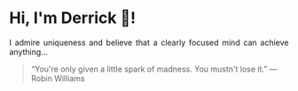 # Hi, I'm Derrick 👋!
<p align="justify">I admire uniqueness and believe that a clearly focused mind can achieve anything...</p> 
<!-- #quote-start -->
<blockquote>&ldquo;You're only given a little spark of madness. You mustn't lose it.&rdquo; &mdash; <footer>Robin Williams</footer></blockquote>
<!-- #quote-end -->
